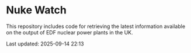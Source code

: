 # Nuke Watch

This repository includes code for retrieving the latest information available on the output of EDF nuclear power plants in the UK.

Last updated: 2025-09-14 22:13